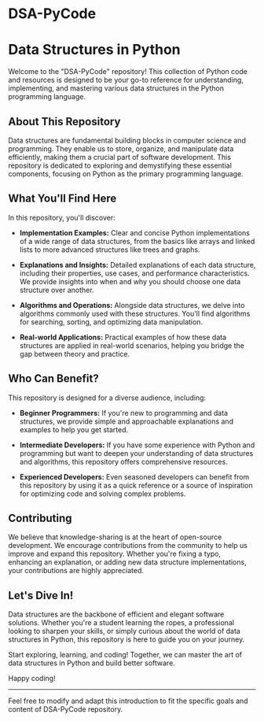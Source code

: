 # DSA-PyCode


# Data Structures in Python

Welcome to the "DSA-PyCode" repository! This collection of Python code and resources is designed to be your go-to reference for understanding, implementing, and mastering various data structures in the Python programming language.

## About This Repository

Data structures are fundamental building blocks in computer science and programming. They enable us to store, organize, and manipulate data efficiently, making them a crucial part of software development. This repository is dedicated to exploring and demystifying these essential components, focusing on Python as the primary programming language.

## What You'll Find Here

In this repository, you'll discover:

- **Implementation Examples:** Clear and concise Python implementations of a wide range of data structures, from the basics like arrays and linked lists to more advanced structures like trees and graphs.

- **Explanations and Insights:** Detailed explanations of each data structure, including their properties, use cases, and performance characteristics. We provide insights into when and why you should choose one data structure over another.

- **Algorithms and Operations:** Alongside data structures, we delve into algorithms commonly used with these structures. You'll find algorithms for searching, sorting, and optimizing data manipulation.

- **Real-world Applications:** Practical examples of how these data structures are applied in real-world scenarios, helping you bridge the gap between theory and practice.

## Who Can Benefit?

This repository is designed for a diverse audience, including:

- **Beginner Programmers:** If you're new to programming and data structures, we provide simple and approachable explanations and examples to help you get started.

- **Intermediate Developers:** If you have some experience with Python and programming but want to deepen your understanding of data structures and algorithms, this repository offers comprehensive resources.

- **Experienced Developers:** Even seasoned developers can benefit from this repository by using it as a quick reference or a source of inspiration for optimizing code and solving complex problems.

## Contributing

We believe that knowledge-sharing is at the heart of open-source development. We encourage contributions from the community to help us improve and expand this repository. Whether you're fixing a typo, enhancing an explanation, or adding new data structure implementations, your contributions are highly appreciated.

## Let's Dive In!

Data structures are the backbone of efficient and elegant software solutions. Whether you're a student learning the ropes, a professional looking to sharpen your skills, or simply curious about the world of data structures in Python, this repository is here to guide you on your journey.

Start exploring, learning, and coding! Together, we can master the art of data structures in Python and build better software.

Happy coding!

---

Feel free to modify and adapt this introduction to fit the specific goals and content of DSA-PyCode repository.
